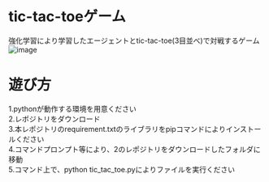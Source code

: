 # tic-tac-toeゲーム

強化学習により学習したエージェントとtic-tac-toe(3目並べ)で対戦するゲーム<br>
![image](https://github.com/Shinichi0713/tic-tac-toe/assets/61480734/a96a9d55-18c5-4a87-abb1-30f026501091)

# 遊び方
1.pythonが動作する環境を用意ください<br>
2.レポジトリをダウンロード<br>
3.本レポジトリのrequirement.txtのライブラリをpipコマンドによりインストールください<br>
4.コマンドプロンプト等により、2のレポジトリをダウンロードしたフォルダに移動<br>
5.コマンド上で、python tic_tac_toe.pyによりファイルを実行ください<br>
